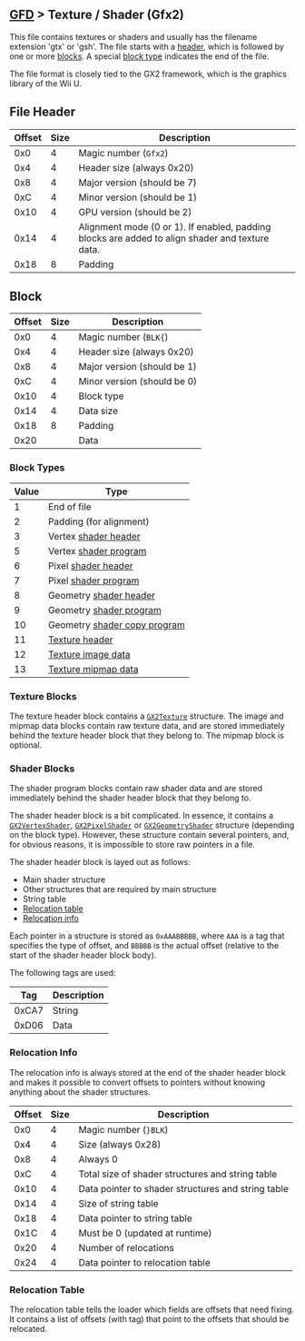 ## [GFD](../../formats.md#gfd) > Texture / Shader (Gfx2)

This file contains textures or shaders and usually has the filename extension 'gtx' or 'gsh'. The file starts with a [header](#file-header), which is followed by one or more [blocks](#block). A special [block type](#block-types) indicates the end of the file.

The file format is closely tied to the GX2 framework, which is the graphics library of the Wii U.

## File Header
| Offset | Size | Description |
| --- | --- | --- |
| 0x0 | 4 | Magic number (`Gfx2`) |
| 0x4 | 4 | Header size (always 0x20) |
| 0x8 | 4 | Major version (should be 7) |
| 0xC | 4 | Minor version (should be 1) |
| 0x10 | 4 | GPU version (should be 2) |
| 0x14 | 4 | Alignment mode (0 or 1). If enabled, padding blocks are added to align shader and texture data. |
| 0x18 | 8 | Padding |

## Block
| Offset | Size | Description |
| --- | --- | --- |
| 0x0 | 4 | Magic number (`BLK{`) |
| 0x4 | 4 | Header size (always 0x20) |
| 0x8 | 4 | Major version (should be 1) |
| 0xC | 4 | Minor version (should be 0) |
| 0x10 | 4 | Block type |
| 0x14 | 4 | Data size |
| 0x18 | 8 | Padding |
| 0x20 | | Data |

### Block Types
| Value | Type |
| --- | --- |
| 1 | End of file |
| 2 | Padding (for alignment) |
| 3 | Vertex [shader header](#shader-blocks) |
| 5 | Vertex [shader program](#shader-blocks) |
| 6 | Pixel [shader header](#shader-blocks) |
| 7 | Pixel [shader program](#shader-blocks) |
| 8 | Geometry [shader header](#shader-blocks) |
| 9 | Geometry [shader program](#shader-blocks) |
| 10 | Geometry [shader copy program](#shader-blocks) |
| 11 | [Texture header](#texture-blocks) |
| 12 | [Texture image data](#texture-blocks) |
| 13 | [Texture mipmap data](#texture-blocks) |

### Texture Blocks
The texture header block contains a [`GX2Texture`](../wiiu/gx2.md#gx2texture) structure. The image and mipmap data blocks contain raw texture data, and are stored immediately behind the texture header block that they belong to. The mipmap block is optional.

### Shader Blocks
The shader program blocks contain raw shader data and are stored immediately behind the shader header block that they belong to.

The shader header block is a bit complicated. In essence, it contains a [`GX2VertexShader`](../wiiu/gx2.md#gx2vertexshader), [`GX2PixelShader`](../wiiu/gx2.md#gx2pixelshader) or [`GX2GeometryShader`](../wiiu/gx2.md#gx2geometryshader) structure (depending on the block type). However, these structure contain several pointers, and, for obvious reasons, it is impossible to store raw pointers in a file.

The shader header block is layed out as follows:

* Main shader structure
* Other structures that are required by main structure
* String table
* [Relocation table](#relocation-table)
* [Relocation info](#relocation-info)

Each pointer in a structure is stored as `0xAAABBBBB`, where `AAA` is a tag that specifies the type of offset, and `BBBBB` is the actual offset (relative to the start of the shader header block body).

The following tags are used:

| Tag | Description |
| --- | --- |
| 0xCA7 | String |
| 0xD06 | Data |

### Relocation Info
The relocation info is always stored at the end of the shader header block and makes it possible to convert offsets to pointers without knowing anything about the shader structures.

| Offset | Size | Description |
| --- | --- | --- |
| 0x0 | 4 | Magic number (`}BLK`) |
| 0x4 | 4 | Size (always 0x28) |
| 0x8 | 4 | Always 0 |
| 0xC | 4 | Total size of shader structures and string table |
| 0x10 | 4 | Data pointer to shader structures and string table |
| 0x14 | 4 | Size of string table |
| 0x18 | 4 | Data pointer to string table |
| 0x1C | 4 | Must be 0 (updated at runtime) |
| 0x20 | 4 | Number of relocations |
| 0x24 | 4 | Data pointer to relocation table |

### Relocation Table
The relocation table tells the loader which fields are offsets that need fixing. It contains a list of offsets (with tag) that point to the offsets that should be relocated.